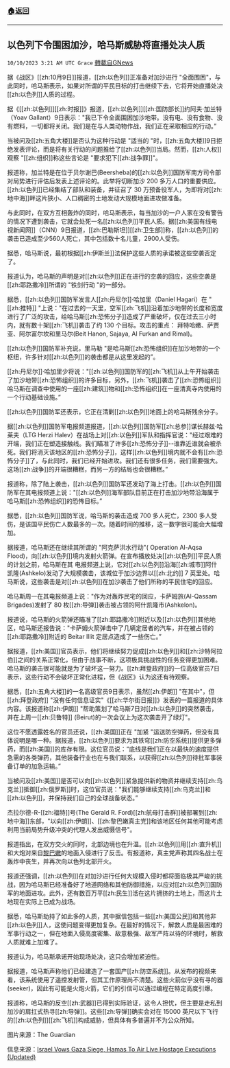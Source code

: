 ###  [:house:返回](README.md)
---


## 以色列下令围困加沙，哈马斯威胁将直播处决人质
`10/10/2023 3:21 AM UTC Grace` [轉載自GNews](https://gnews.org/articles/1811460)

据《战区》[[zh:10月9日]]报道，[[zh:以色列]]正准备对加沙进行 "全面围困"，与此同时，哈马斯表示，如果对所谓的平民目标的打击继续下去，它将开始直播处决[[zh:以色列]]人质的过程。

据《[[zh:以色列]][[zh:时报]]》报道，[[zh:以色列]][[zh:国防部长]]约阿夫·加兰特（Yoav Gallant）9日表示："我已下令全面围困加沙地带。没有电、没有食物、没有燃料，一切都将关闭。我们是在与人类动物作战，我们正在采取相应的行动。”

当被问及[[zh:五角大楼]]是否认为这种行动是 "适当的 "时，[[zh:五角大楼]]9日拒绝发表评论，而是将有关行动的问题推给了[[zh:以色列]]当局。然而，[[zh:人权]]观察 "[[zh:组织]]称这些言论是 "要求犯下[[zh:战争罪]]"。

报道称，加兰特是在位于贝尔谢巴(Beersheba)的[[zh:以色列]]国防军南方司令部对局势进行评估后发表上述评论的。此举将切断加沙 200 多万人口的重要供应。[[zh:以色列]]已经集结了部队和装备，并征召了 30 万预备役军人，为即将对[[zh:地中海]]畔这片狭小、人口稠密的土地发动大规模地面进攻做准备。

与此同时，在双方互相轰炸的同时，哈马斯表示，每当加沙的一户人家在没有警告的情况下遭到袭击，它就会处死一名[[zh:以色列]]平民人质。据[[zh:美国有线电视新闻网]]（CNN）9日报道，[[zh:巴勒斯坦]][[zh:卫生部]]称，[[zh:以色列]]的袭击已造成至少560人死亡，其中包括数十名儿童，2900人受伤。

据悉，哈马斯说，最初根据[[zh:伊斯兰]]法保护这些人质的承诺被这些空袭否定了。

报道认为，哈马斯的声明是对[[zh:以色列]]正在进行的空袭的回应，这些空袭是[[zh:耶路撒冷]]所谓的 "铁剑行动 "的一部分。

据悉，[[zh:以色列]]国防军发言人[[zh:丹尼尔]]·哈加里（Daniel Hagari）在 "[[zh:推特]] "上说："在过去的一天里，空军[[zh:飞机]]沿着加沙地带的长度和宽度进行了广泛的攻击，给哈马斯[[zh:恐怖分子]]造成了严重破坏，仅在过去三小时内，就有数十架[[zh:飞机]]袭击了约 130 个目标。攻击的重点： 拜特哈嫩、萨贾亚、阿尔富尔坎和里马尔(Beit Hanon, Sajaya, Al Furkan and Rimal)。

[[zh:以色列]]国防军补充说，里马勒 "是哈马斯[[zh:恐怖组织]]在加沙地带的一个枢纽，许多针对[[zh:以色列]]的袭击都是从这里发起的”。

[[zh:丹尼尔]]·哈加里少将说："[[zh:以色列]]国防军的[[zh:飞机]]从上午开始袭击了加沙地带[[zh:恐怖组织]]的许多目标，另外，[[zh:飞机]]袭击了[[zh:恐怖组织]]哈马斯在调查中使用的一座[[zh:建筑]]物和[[zh:恐怖组织]]在一座清真寺内使用的一个行动基础设施。”

[[zh:以色列]]国防军还表示，它正在清剿[[zh:以色列]]地面上的哈马斯残余分子。

据[[zh:以色列]]国防军电报频道报道，[[zh:以色列]]国防军[[zh:总参]]谋长赫兹·哈莱夫（LTG Herzi Halev）在战场上对[[zh:以色列]]军队和指挥官说："经过艰难的开端，我们正在塑造接触线。我们瞄准了许多[[zh:恐怖分子]]\--谁靠近谁就会被杀死。我们将消灭该地区的[[zh:恐怖分子]]，这样[[zh:以色列]]境内就不会有[[zh:恐怖分子]]了，与此同时，我们已经开始进攻。我们还有很多任务，我们需要强大。这场[[zh:战争]]的开端很糟糕，而另一方的结局也会很糟糕。”

报道称，除了陆上袭击，[[zh:以色列]]国防军还发动了海上打击。[[zh:以色列]]国防军在其电报频道上说："[[zh:以色列]]海军部队目前正在打击加沙地带沿海属于哈马斯[[zh:恐怖组织]]的恐怖目标。”

据悉，[[zh:以色列]]国防军说，哈马斯的袭击造成 700 多人死亡，2300 多人受伤，是该国平民伤亡人数最多的一次。随着时间的推移，这一数字很可能会大幅增加。

据报道，哈马斯还在继续其所谓的 "阿克萨洪水行动"( Operation Al-Aqsa Flood)，向[[zh:以色列]]境内发射火箭弹。在宣布播放处决[[zh:以色列]]平民人质的计划之前，哈马斯在其 电报频道上说，它对[[zh:以色列]]沿海[[zh:城市]]阿什凯隆(Ashkelo)发动了大规模袭击，该城位于加沙边界以[[zh:北约]] 7 英里处。哈马斯说，这些袭击是对[[zh:以色列]]在加沙袭击了他们所称的平民住宅的回应。

哈马斯周一在其电报频道上说："作为对轰炸民宅的回应，卡萨姆旅(Al-Qassam Brigades)发射了 80 枚[[zh:导弹]]袭击被占领的阿什凯隆市(Ashkelon)。

报道说，哈马斯的火箭弹还瞄准了[[zh:耶路撒冷]]附近以及[[zh:以色列]]其他地区，哈马斯还报告说："卡萨姆火箭弹击中了几辆定居者的汽车，并在被占领的[[zh:耶路撒冷]]附近的 Beitar Illit 定居点造成了一些伤亡。”

据报道，[[zh:美国]]官员表示，他们将继续努力促成[[zh:以色列]]和[[zh:沙特阿拉伯]]之间的关系正常化，但由于战事不断，这项极具挑战性的任务变得更加困难。哈马斯的袭击很可能就是为了破坏这一努力。[[zh:拜登政府]]的一位高级官员7日表示，这些行动不会破坏正常化进程，但《战区》认为这还有待观察。

据悉，[[zh:五角大楼]]的一名高级官员9日表示，虽然[[zh:伊朗]] "在其中"，但[[zh:拜登政府]] "没有任何信息证实"《[[zh:华尔街日报]]》发表的一篇报道的具体内容。该报道称[[zh:伊朗]] "帮助策划了哈马斯7日对[[zh:以色列]]的突然袭击，并在上周一[[zh:贝鲁特]] (Beirut)的一次会议上为这次袭击开了绿灯"。

这位不愿透露姓名的官员还说，[[zh:美国]]正在 "加紧 "运送防空弹药，但没有具体说明是哪一种。据报道，[[zh:以色列]]要求为其铁穹[[zh:防空系统]]提供更多弹药，而[[zh:美国]]的库存有限。这位官员说：“底线是我们正在以最快的速度提供急需的各类弹药，其他装备行业也在与我们联系，以获得[[zh:以色列]]待批军事装备订单的加急运输。”

当被问及[[zh:美国]]是否可以向[[zh:以色列]]紧急提供新的物资并继续支持[[zh:乌克兰]]抵御[[zh:俄罗斯]]时，这位官员说："我们能够继续支持[[zh:乌克兰]]和[[zh:以色列]]，并保持我们自己的全球战备状态。”

杰拉尔德\-R-[[zh:福特]]号(The Gerald R. Ford)[[zh:航母打击群]]被部署到[[zh:地中海]]东部，"以向[[zh:伊朗]]、[[zh:黎巴嫩真主党]]和该地区任何其他可能考虑利用当前局势升级冲突的代理人发出威慑信号"。

报道指出，在双方交火的同时，北部边境也在升温。[[zh:以色列]]用[[zh:直升机]]和大炮对来自[黎巴嫩](https://gnews.org/m/1810760)的地面入侵进行了反击。有报道称，真主党声称其四名战士在轰炸中丧生，并再次向以色列北部开火。

报道还强调，[[zh:以色列]]在对加沙进行任何大规模入侵时都将面临极其严峻的挑战，因为哈马斯已经准备好了地道网络和其他防御措施，以应对[[zh:以色列]]国防军的地面进攻。此外，还有数百万平[[zh:民生]]活在这片拥挤的土地上，而这片土地现在实际上已成为战场。

据悉，哈马斯劫持了如此多的人质，其中据信包括一些[[zh:美国公民]]和其他非[[zh:以色列]]人，这使问题变得更加复杂。在最好的情况下，解救人质是最困难的军事行动之一，但在地面入侵高度密集、敌意极强、敌军严阵以待的环境时，解救人质就难上加难了。

报道认为，哈马斯承诺开始现场处决，这只会增加紧迫性。

据报道，哈马斯声称他们已经建造了一套国产[[zh:防空系统]]。从发布的视频来看，该系统使用了遥控发射管，但其工作原理尚不清楚。这些火箭似乎没有寻的器(seeker)，因此有可能是火炮火箭，它们的引信可以通过编程在特定高度引爆。

报道称，哈马斯的反空[[zh:武器]]已得到实际验证，这令人担忧，但主要是走私到加沙的肩扛式热寻[[zh:导弹]]。这些[[zh:导弹]]确实会对在 15000 英尺以下飞行的[[zh:以色列]][[zh:飞机]]构成威胁，但具体有多普遍并不为公众所知。

图片来源：The Guardian

信息来源：[Israel Vows Gaza Siege, Hamas To Air Live Hostage Executions (Updated)](https://www.thedrive.com/the-war-zone/israel-vows-gaza-siege-hamas-to-air-live-hostage-executions)
